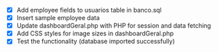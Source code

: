 - [x] Add employee fields to usuarios table in banco.sql
- [x] Insert sample employee data
- [x] Update dashboardGeral.php with PHP for session and data fetching
- [x] Add CSS styles for image sizes in dashboardGeral.php
- [x] Test the functionality (database imported successfully)
